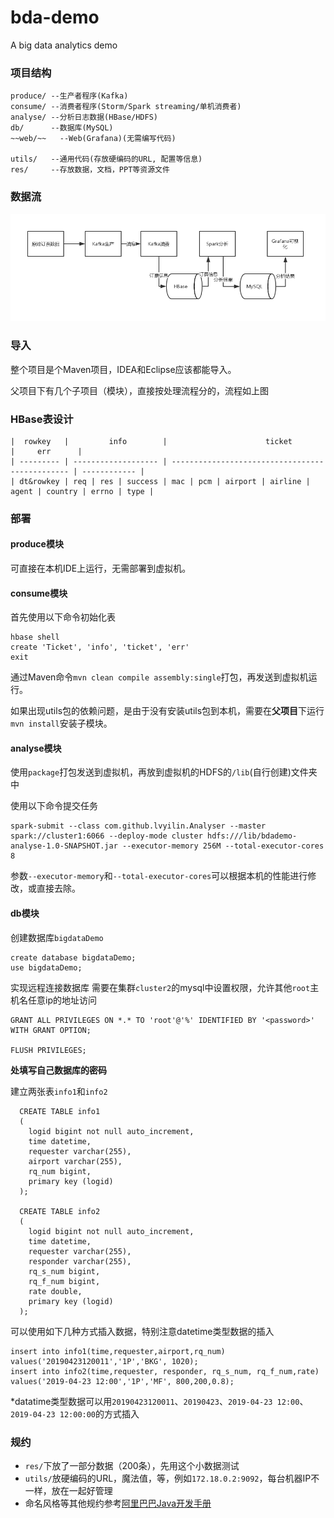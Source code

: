 # bda-demo
A big data analytics demo

### 项目结构
```text
produce/ --生产者程序(Kafka)
consume/ --消费者程序(Storm/Spark streaming/单机消费者)
analyse/ --分析日志数据(HBase/HDFS)
db/      --数据库(MySQL)
~~web/~~   --Web(Grafana)(无需编写代码)

utils/   --通用代码(存放硬编码的URL, 配置等信息)
res/     --存放数据，文档，PPT等资源文件
```

### 数据流
![数据流图](res/dataflow.png)

### 导入
整个项目是个Maven项目，IDEA和Eclipse应该都能导入。

父项目下有几个子项目（模块），直接按处理流程分的，流程如上图

### HBase表设计
```text
|  rowkey   |         info        |                      ticket                     |     err      |
| --------- | ------------------- | ----------------------------------------------- | ------------ |
| dt&rowkey | req | res | success | mac | pcm | airport | airline | agent | country | errno | type |

```

### 部署
#### produce模块
可直接在本机IDE上运行，无需部署到虚拟机。
#### consume模块
首先使用以下命令初始化表
```shell
hbase shell
create 'Ticket', 'info', 'ticket', 'err'
exit
```
通过Maven命令`mvn clean compile assembly:single`打包，再发送到虚拟机运行。

如果出现utils包的依赖问题，是由于没有安装utils包到本机，需要在**父项目**下运行`mvn install`安装子模块。
#### analyse模块
使用`package`打包发送到虚拟机，再放到虚拟机的HDFS的`/lib`(自行创建)文件夹中

使用以下命令提交任务
```shell
spark-submit --class com.github.lvyilin.Analyser --master spark://cluster1:6066 --deploy-mode cluster hdfs:///lib/bdademo-analyse-1.0-SNAPSHOT.jar --executor-memory 256M --total-executor-cores 8
```
参数`--executor-memory`和`--total-executor-cores`可以根据本机的性能进行修改，或直接去除。

#### db模块
创建数据库`bigdataDemo`
```mysql
create database bigdataDemo;
use bigdataDemo;
```

实现远程连接数据库
需要在集群`cluster2`的mysql中设置权限，允许其他`root`主机名任意ip的地址访问
```mysql
GRANT ALL PRIVILEGES ON *.* TO 'root'@'%' IDENTIFIED BY '<password>' WITH GRANT OPTION;

FLUSH PRIVILEGES;
```
**<password>处填写自己数据库的密码**

建立两张表`info1`和`info2`
```mysql
  CREATE TABLE info1
  (
    logid bigint not null auto_increment,
    time datetime,
    requester varchar(255),
    airport varchar(255),
    rq_num bigint,
    primary key (logid)
  );
  
  CREATE TABLE info2
  (
    logid bigint not null auto_increment,
    time datetime,
    requester varchar(255),
    responder varchar(255),
    rq_s_num bigint,
    rq_f_num bigint,
    rate double,
    primary key (logid)
  );
```

可以使用如下几种方式插入数据，特别注意datetime类型数据的插入
```mysql
insert into info1(time,requester,airport,rq_num) values('20190423120011','1P','BKG', 1020);
insert into info2(time,requester, responder, rq_s_num, rq_f_num,rate) values('2019-04-23 12:00','1P','MF', 800,200,0.8);
```
*datatime类型数据可以用`20190423120011`、`20190423`、`2019-04-23 12:00`、`2019-04-23 12:00:00`的方式插入
### 规约
- `res/`下放了一部分数据（200条），先用这个小数据测试
- `utils/`放硬编码的URL，魔法值，等，例如`172.18.0.2:9092`，每台机器IP不一样，放在一起好管理
- 命名风格等其他规约参考[阿里巴巴Java开发手册](https://github.com/alibaba/p3c/blob/master/阿里巴巴Java开发手册（详尽版）.pdf)
